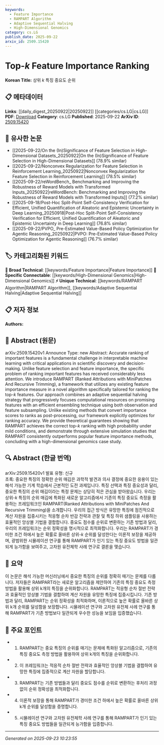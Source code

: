 ```yaml
---
keywords:
  - Feature Importance
  - RAMPART Algorithm
  - Adaptive Sequential Halving
  - High-Dimensional Genomics
category: cs.LG
publish_date: 2025-09-22
arxiv_id: 2509.15420
---
```


<!-- KEYWORD_LINKING_METADATA:
{
  "processed_timestamp": "2025-09-23T10:23:55.335280",
  "vocabulary_version": "1.0",
  "selected_keywords": [
    "Feature Importance",
    "RAMPART Algorithm",
    "Adaptive Sequential Halving",
    "High-Dimensional Genomics"
  ],
  "rejected_keywords": [],
  "similarity_scores": {
    "Feature Importance": 0.78,
    "RAMPART Algorithm": 0.82,
    "Adaptive Sequential Halving": 0.75,
    "High-Dimensional Genomics": 0.77
  },
  "extraction_method": "AI_prompt_based",
  "budget_applied": true,
  "candidates_json": {
    "candidates": [
      {
        "surface": "feature importance",
        "canonical": "Feature Importance",
        "aliases": [
          "importance ranking",
          "feature ranking"
        ],
        "category": "broad_technical",
        "rationale": "Feature Importance is a fundamental concept in Machine Learning, linking to various interpretability methods.",
        "novelty_score": 0.45,
        "connectivity_score": 0.88,
        "specificity_score": 0.65,
        "link_intent_score": 0.78
      },
      {
        "surface": "RAMPART",
        "canonical": "RAMPART Algorithm",
        "aliases": [
          "Ranked Attributions with MiniPatches And Recursive Trimming"
        ],
        "category": "unique_technical",
        "rationale": "RAMPART is a novel algorithm specifically designed for accurate feature ranking, offering unique insights into feature importance.",
        "novelty_score": 0.85,
        "connectivity_score": 0.65,
        "specificity_score": 0.9,
        "link_intent_score": 0.82
      },
      {
        "surface": "adaptive sequential halving",
        "canonical": "Adaptive Sequential Halving",
        "aliases": [
          "sequential halving strategy"
        ],
        "category": "unique_technical",
        "rationale": "This technique is crucial for efficiently focusing computational resources, enhancing the understanding of algorithmic efficiency.",
        "novelty_score": 0.7,
        "connectivity_score": 0.6,
        "specificity_score": 0.8,
        "link_intent_score": 0.75
      },
      {
        "surface": "high-dimensional genomics",
        "canonical": "High-Dimensional Genomics",
        "aliases": [
          "genomics case study"
        ],
        "category": "specific_connectable",
        "rationale": "High-Dimensional Genomics is a specific application area that benefits from feature ranking, connecting to bioinformatics research.",
        "novelty_score": 0.55,
        "connectivity_score": 0.7,
        "specificity_score": 0.78,
        "link_intent_score": 0.77
      }
    ],
    "ban_list_suggestions": [
      "accurate ranking",
      "critical applications",
      "extensive simulation studies"
    ]
  },
  "decisions": [
    {
      "candidate_surface": "feature importance",
      "resolved_canonical": "Feature Importance",
      "decision": "linked",
      "scores": {
        "novelty": 0.45,
        "connectivity": 0.88,
        "specificity": 0.65,
        "link_intent": 0.78
      }
    },
    {
      "candidate_surface": "RAMPART",
      "resolved_canonical": "RAMPART Algorithm",
      "decision": "linked",
      "scores": {
        "novelty": 0.85,
        "connectivity": 0.65,
        "specificity": 0.9,
        "link_intent": 0.82
      }
    },
    {
      "candidate_surface": "adaptive sequential halving",
      "resolved_canonical": "Adaptive Sequential Halving",
      "decision": "linked",
      "scores": {
        "novelty": 0.7,
        "connectivity": 0.6,
        "specificity": 0.8,
        "link_intent": 0.75
      }
    },
    {
      "candidate_surface": "high-dimensional genomics",
      "resolved_canonical": "High-Dimensional Genomics",
      "decision": "linked",
      "scores": {
        "novelty": 0.55,
        "connectivity": 0.7,
        "specificity": 0.78,
        "link_intent": 0.77
      }
    }
  ]
}
-->

# Top-$k$ Feature Importance Ranking

**Korean Title:** 상위 $k$ 특징 중요도 순위

## 📋 메타데이터

**Links**: [[daily_digest_20250922|20250922]] [[categories/cs.LG|cs.LG]]
**PDF**: [Download](https://arxiv.org/pdf/2509.15420.pdf)
**Category**: cs.LG
**Published**: 2025-09-22
**ArXiv ID**: [2509.15420](https://arxiv.org/abs/2509.15420)

## 🔗 유사한 논문
- [[2025-09-22/On the (In)Significance of Feature Selection in High-Dimensional Datasets_20250922|On the (In)Significance of Feature Selection in High-Dimensional Datasets]] (78.9% similar)
- [[2025-09-22/Nonconvex Regularization for Feature Selection in Reinforcement Learning_20250922|Nonconvex Regularization for Feature Selection in Reinforcement Learning]] (78.5% similar)
- [[2025-09-22/reWordBench_ Benchmarking and Improving the Robustness of Reward Models with Transformed Inputs_20250922|reWordBench: Benchmarking and Improving the Robustness of Reward Models with Transformed Inputs]] (77.2% similar)
- [[2025-09-18/Post-Hoc Split-Point Self-Consistency Verification for Efficient, Unified Quantification of Aleatoric and Epistemic Uncertainty in Deep Learning_20250918|Post-Hoc Split-Point Self-Consistency Verification for Efficient, Unified Quantification of Aleatoric and Epistemic Uncertainty in Deep Learning]] (76.8% similar)
- [[2025-09-22/PVPO_ Pre-Estimated Value-Based Policy Optimization for Agentic Reasoning_20250922|PVPO: Pre-Estimated Value-Based Policy Optimization for Agentic Reasoning]] (76.7% similar)

## 🏷️ 카테고리화된 키워드
**🧠 Broad Technical**: [[keywords/Feature Importance|Feature Importance]]
**🔗 Specific Connectable**: [[keywords/High-Dimensional Genomics|High-Dimensional Genomics]]
**⚡ Unique Technical**: [[keywords/RAMPART Algorithm|RAMPART Algorithm]], [[keywords/Adaptive Sequential Halving|Adaptive Sequential Halving]]

## 📋 저자 정보

**Authors:** 

## 📄 Abstract (원문)

arXiv:2509.15420v1 Announce Type: new 
Abstract: Accurate ranking of important features is a fundamental challenge in interpretable machine learning with critical applications in scientific discovery and decision-making. Unlike feature selection and feature importance, the specific problem of ranking important features has received considerably less attention. We introduce RAMPART (Ranked Attributions with MiniPatches And Recursive Trimming), a framework that utilizes any existing feature importance measure in a novel algorithm specifically tailored for ranking the top-$k$ features. Our approach combines an adaptive sequential halving strategy that progressively focuses computational resources on promising features with an efficient ensembling technique using both observation and feature subsampling. Unlike existing methods that convert importance scores to ranks as post-processing, our framework explicitly optimizes for ranking accuracy. We provide theoretical guarantees showing that RAMPART achieves the correct top-$k$ ranking with high probability under mild conditions, and demonstrate through extensive simulation studies that RAMPART consistently outperforms popular feature importance methods, concluding with a high-dimensional genomics case study.

## 🔍 Abstract (한글 번역)

arXiv:2509.15420v1 발표 유형: 신규  
초록: 중요한 특징의 정확한 순위 매김은 과학적 발견과 의사 결정에 중요한 응용이 있는 해석 가능한 기계 학습에서 근본적인 도전 과제입니다. 특징 선택과 특징 중요성과 달리, 중요한 특징의 순위 매김이라는 특정 문제는 상당히 적은 관심을 받아왔습니다. 우리는 상위-$k$ 특징의 순위 매김에 특화된 새로운 알고리즘에서 기존의 특징 중요도 측정을 활용하는 프레임워크인 RAMPART(Ranked Attributions with MiniPatches And Recursive Trimming)을 소개합니다. 우리의 접근 방식은 유망한 특징에 점진적으로 계산 자원을 집중시키는 적응형 순차 반감 전략과 관찰 및 특징 하위 샘플링을 사용하는 효율적인 앙상블 기법을 결합합니다. 중요도 점수를 순위로 변환하는 기존 방법과 달리, 우리의 프레임워크는 순위 정확성을 명시적으로 최적화합니다. 우리는 RAMPART가 경미한 조건 하에서 높은 확률로 올바른 상위-$k$ 순위를 달성한다는 이론적 보장을 제공하며, 광범위한 시뮬레이션 연구를 통해 RAMPART가 인기 있는 특징 중요도 방법을 일관되게 능가함을 보여주고, 고차원 유전체학 사례 연구로 결론을 맺습니다.

## 📝 요약

이 논문은 해석 가능한 머신러닝에서 중요한 특징의 순위를 정확히 매기는 문제를 다룹니다. 저자들은 RAMPART라는 새로운 알고리즘을 제안하여 기존의 특징 중요도 측정 방법을 활용해 상위 k개의 특징을 순위화합니다. RAMPART는 적응형 순차 절반 전략과 효율적인 앙상블 기법을 결합하여 계산 자원을 유망한 특징에 집중시킵니다. 기존 방법과 달리, RAMPART는 순위 정확성을 최적화하며, 이론적으로 높은 확률로 올바른 상위 k개 순위를 달성함을 보장합니다. 시뮬레이션 연구와 고차원 유전체 사례 연구를 통해 RAMPART가 기존 방법보다 일관되게 우수한 성능을 보임을 입증했습니다.

## 🎯 주요 포인트

- 1. RAMPART는 중요 특징의 순위를 매기는 문제에 특화된 알고리즘으로, 기존의 특징 중요도 측정 방법을 활용하여 상위 k개의 특징을 순위화합니다.
- 2. 이 프레임워크는 적응적 순차 절반 전략과 효율적인 앙상블 기법을 결합하여 유망한 특징에 집중적으로 계산 자원을 할당합니다.
- 3. RAMPART는 기존 방법들과 달리 중요도 점수를 순위로 변환하는 후처리 과정 없이 순위 정확성을 최적화합니다.
- 4. 이론적 보장을 통해 RAMPART가 경미한 조건 하에서 높은 확률로 올바른 상위 k개 순위를 달성함을 증명합니다.
- 5. 시뮬레이션 연구와 고차원 유전체학 사례 연구를 통해 RAMPART가 인기 있는 특징 중요도 방법들을 일관되게 능가함을 입증합니다.


---

*Generated on 2025-09-23 10:23:55*